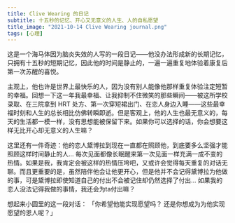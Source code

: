 ```yaml
---
title: Clive Wearing 的日记
subtitle: 十五秒的记忆、开心又无意义的人生、人的自私愿望
title_image: "2021-10-14 Clive Wearing journal.png"
tags: [心理]
---
```


这是一个海马体因为脑炎失效的人写的一段日记——他没办法形成新的长期记忆，只拥有十五秒的短期记忆，因此他的时间是静止的，一遍一遍重复地体验着康复后第一次苏醒的喜悦。

主观上，他也许是世界上最快乐的人，因为没有别人能像他那样重复体验注定短暂的幸福。回想一下这一年我最幸福、让我抑制不住微笑的那些瞬间——被这所学校录取、在三院拿到 HRT 处方、第一次穿短裙出门、在恋人身边入睡——这些最幸福时刻和人生的总长相比仿佛转瞬即逝。但是客观上，他的人生也最无意义的，每天的生活都一模一样，没有思想能被保留下来。如果你可以选择的话，你会想要这样无比开心却无意义的人生嘛？

这里还有一件奇迹：他的恋人黛博拉到现在一直都在照顾他，到底要多么坚强才能照顾这样时间静止的人... 每次见面都像长眠醒来第一次见面一样充满一成不变的热情。如果是我，我肯定会被这样的热情压垮吧，又或许会觉得每天重复的对话无聊。而且更重要的是，虽然陪伴他会让他更开心，但是他并不会记得黛博拉为他做的事，可是黛博拉即使知道自己的付出不会被记住却仍然选择了付出... 如果我的恋人没法记得我做的事情，我还会为ta付出嘛？

想起来小圆里的这一段对话：
「你希望他能实现愿望吗？
还是你想成为为他实现愿望的恩人呢？」